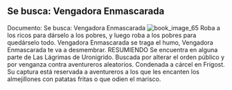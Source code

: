 ## Se busca: Vengadora Enmascarada
Documento: Se busca: Vengadora Enmascarada
![book_image_65](https://media.discordapp.net/attachments/1105643336989159555/1105648186296635392/65.jpg)
Roba a los ricos para dárselo a los pobres, y luego roba a los pobres para quedárselo todo. Vengadora Enmascarada se traga el humo, Vengadora Enmascarada te va a desmembrar.
RESUMIENDO
Se encuentra en alguna parte de Las Lágrimas de Uronigrido.
Buscada por alterar el orden público y por venganza contra aventureros aleatorios.
Condenada a cárcel en Frigost.
Su captura está reservada a aventureros a los que les encanten los almejillones con patatas fritas o que odien el marisco.
